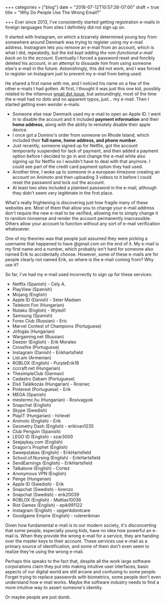 +++
categories = ["blog"]
date = "2018-07-12T10:57:26-07:00"
draft = true
title = "Why Do People Use The Wrong Email?"

+++
Ever since 2013, I've consistently started getting registration e-mails in foreign languages from sites I definitely did not sign up on. 

It started with Instagram, on which a bizarrely determined young boy from somewhere around Denmark was trying to register using my e-mail address. Instragram lets you remove an e-mail from an account, which is what I did, repeatedly, but the kid _kept adding the non-functional e-mail back on to the account_. Eventually I forced a password reset and forcibly deleted his account, in an attempt to dissuade him from using someone else's e-mail in the future. Astonishingly, this did not work, and I was forced to register on Instagram just to prevent my e-mail from being used.

He shared a first name with me, and I noticed his name on a few of the other e-mails I had gotten. At first, I thought it was just this one kid, possibly related to the infamous [gmail dot issue](https://support.google.com/mail/answer/7436150?hl=en), but astoundingly, most of the time the e-mail had no dots and no apparent typos, just... my e-mail. Then I started getting even _weirder_ e-mails.

* Someone else near Denmark used my e-mail to open an Apple ID. I went in to disable the account and it included **payment information** and their **home address**, along with the ability to remotely disable their apple device.
* I once got a Domino's order from someone on Rhode Island, which included their **full name, home address, and phone number**.
* Just recently, someone signed up for Netflix, got the account temporarily suspended for lack of payment, and then added a payment option before I decided to go in and change the e-mail while also signing up for Netflix so I wouldn't have to deal with that anymore. I could see part of the credit card payment option they had used.
* Another time, I woke up to someone in a european timezone creating an account on Animoto and then uploading 3 videos to it before I could reset the password and lock out the account.
* At least two sites included a plaintext password in the e-mail, although they didn't seem very legitimate in the first place.

What's really frightening is discovering just how fragile many of these websites are. Most of them that allow you to change your e-mail address don't require the new e-mail to be verified, allowing me to simply change it to random nonsense and render the account permanently inaccessible. Others allow your account to function without any sort of e-mail verification whatsoever.

One of my theories was that people just assumed they were picking a username that happened to have @gmail.com on the end of it. My e-mail is my first name and a number, which probably isn't hard for someone also named Erik to accidentally choose. However, some of these e-mails are for people clearly not named Erik, so where is the e-mail coming from? Why use it?

So far, I've had my e-mail used incorrectly to sign up for these services:

* Netflix (Spanish) - Cely A.
* PlayView (Spanish)
* Mojang (English)
* Apple ID (Danish) - Seier Madsen
* Telekom Fon (Hungarian)
* Nutaku (English) - Wyled1
* Samsung (Spanish)
* Forex Club (Russian) - Eric
* Marvel Contest of Champions (Portuguese)
* Jófogás (Hungarian)
* Wargaming.net (Russian)
* Deezer (English) - Erik Morales
* Crossfire (Portuguese)
* Instagram (Danish) - Erikhartsfield
* List.am (Armenian)
* ROBLOX (English) - PurpleErik18
* cccraft.net (Hungarian)
* ThesimpleClub (German)
* Cadastro Dabam (Portuguese)
* Első Találkozás (Hungarian) - Rosinec
* Pinterest (Portuguese) - Erik
* MEGA (Spanish)
* mestermc.hu (Hungarian) - Rosivagyok
* Snapchat (English)
* Skype (Swedish)
* PlayIT (Hungarian) - hírlevél
* Animoto (English) - Erik
* Geometry Dash (English) - erikivan1235
* Club Penguin (Spanish)
* LEGO ID (English) - szar3000
* Seejaykay.com (English)
* Dragon's Prophet (English)
* Sweepstakes (English) - ErikHartsfield
* School.of.Nursing (English) - ErikHartsfield
* SendEarnings (English) - ErikHartsfield
* Talkatone (English) - Cortez
* Anonymous VPN (English)
* Penge (Hungarian)
* Apple ID (Swedish) - Erik
* Snapchat (Swedish) - kirenzo
* Snapchat (Swedish) - erik20039
* ROBLOX (English) - Mattias10036
* Riot Games (English) - epik991122
* Instagram (English) - opgerikdontcare
* Goodgame Empire (English) - rulererikman

Given how fundamental e-mail is to our modern society, it's disconcerting that some people, especially young kids, have no idea how powerful an e-mail is. When they provide the wrong e-mail for a service, they are handing over the master keys to their account. These services use e-mail as a primary source of identification, and some of them don't even seem to realize they're using the wrong e-mail.

Perhaps this speaks to the fact that, despite all the work large software corporations claim they put into making intuitive user interfaces, basic aspects of our digital world are still arcane and confusing to some people. Forget trying to replace passwords with biometrics, some people don't even understand how e-mail works. Maybe the software industry needs to find a more intuitive way to assert someone's identity.

Or maybe people are just dumb.